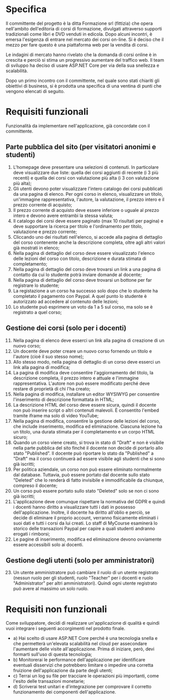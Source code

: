 # Specifica
Il committente del progetto è la ditta Formazione srl (fittizia) che opera nell'ambito dell'editoria di corsi di formazione, divulgati attraverso supporti tradizionali come libri e DVD venduti in edicola. Dopo alcuni incontri, è emersa l'esigenza di entrare nel mercato dei corsi on-line. Si è deciso che il mezzo per fare questo è una piattaforma web per la vendita di corsi.

Le indagini di mercato hanno rivelato che la domanda di corsi online è in crescita e perciò si stima un progressivo aumentare del traffico web. Il team di sviluppo ha deciso di usare ASP.NET Core per via della sua snellezza e scalabilità.

Dopo un primo incontro con il committente, nel quale sono stati chiariti gli obiettivi di business, si è prodotta una specifica di una ventina di punti che vengono elencati di seguito.

# Requisiti funzionali
Funzionalità da implementare nell'applicazione, già concordate con il committente.

## Parte pubblica del sito (per visitatori anonimi e studenti)
 1. L'homepage deve presentare una selezioni di contenuti. In particolare deve visualizzare due liste: quella dei corsi aggiunti di recente (i 3 più recenti) e quella dei corsi con valutazione più alta (i 3 con valutazione più alta);
 2. Gli utenti devono poter visualizzare l'intero catalogo dei corsi pubblicati da una pagina di elenco. Per ogni corso in elenco, visualizzare un titolo, un'immagine rappresentativa, l'autore, la valutazione, il prezzo intero e il prezzo corrente di acquisto;
 3. Il prezzo corrente di acquisto deve essere inferiore o uguale al prezzo intero e devono avere entrambi la stessa valuta;
 4. Il catalogo dei corsi deve essere paginato (max 10 risultati per pagina) e deve supportare la ricerca per titolo e l'ordinamento per titolo, valutazione e prezzo corrente;
 5. Cliccando uno dei risultati nell'elenco, si accede alla pagina di dettaglio del corso contenente anche la descrizione completa, oltre agli altri valori già mostrati in elenco;
 6. Nella pagina di dettaglio del corso deve essere visualizzato l'elenco delle lezioni del corso con titolo, descrizione e durata stimata di completamento;
 7. Nella pagina di dettaglio del corso deve trovarsi un link a una pagina di contatto da cui lo studente potrà inviare domande al docente;
 8. Nella pagina di dettaglio del corso deve trovarsi un bottone per far registrare lo studente;
 9. La registazione a un corso ha successo solo dopo che lo studente ha completato il pagamento con Paypal. A quel punto lo studente è autorizzato ad accedere al contenuto delle lezioni;
 10. Lo studente può esprimere un voto da 1 a 5 sul corso, ma solo se è registrato a quel corso;

## Gestione dei corsi (solo per i docenti)
 11. Nella pagina di elenco deve esserci un link alla pagina di creazione di un nuovo corso;
 12. Un docente deve poter creare un nuovo corso fornendo un titolo e l'autore (cioè il suo stesso nome);
 13. Allo stesso modo, nella pagina di dettaglio di un corso deve esserci un link alla pagina di modifica;
 14. La pagina di modifica deve consentire l'aggiornamento del titolo, la descrizione completa, il prezzo intero e attuale e l'immagine rappresentativa. L'autore non può essere modificato perché deve restare di proprietà di chi l'ha creato;
 15. Nella pagina di modifica, installare un editor WYSIWYG per consentire l'inserimento di descrizione formattata in HTML;
 16. La descrizione HTML del corso deve essere sicura, quindi il docente non può inserire script o altri contenuti malevoli. È consentito l'embed tramite iframe ma solo di video YouTube;
 17. Nella pagina di modifica, consentire la gestione delle lezioni del corso, che include inserimento, modifica ed eliminazione. Ciascuna lezione ha un titolo, una durata stimata per il completamento e un corpo HTML sicuro;
 18. Quando un corso viene creato, si trova in stato di "Draft" e non è visibile nella parte pubblica del sito finché il docente non decide di portarlo allo stato "Published". Il docente può riportare lo stato da "Published" a "Draft" ma il corso continuerà ad essere visibile agli studenti che si sono già iscritti;
 19. Per politica aziendale, un corso non può essere eliminato normalmente dal database. Tuttavia, può essere portato dal docente sullo stato "Deleted" che lo renderà di fatto invisibile e immodificabile da chiunque, compreso il docente;
 20. Un corso può essere portato sullo stato "Deleted" solo se non ci sono già iscritti;
 21. L'applicazione deve comunque rispettare la normativa del GDPR e quindi i docenti hanno diritto a visualizzare tutti i dati in possesso dell'applicazione. Inoltre, il docente ha diritto all'oblio e perciò, se decide di eliminare il proprio account, verranno fisicamente eliminati i suoi dati e tutti i corsi da lui creati. Lo staff di MyCourse esaminerà lo storico delle transazioni Paypal per capire a quali studenti andranno erogati i rimborsi;
 22. Le pagine di inserimento, modifica ed eliminazione devono ovviamente essere accessibili solo ai docenti.

## Gestione degli utenti (solo per amministratori)
 23. Un utente amministratore può cambiare il ruolo di un utente registrato (nessun ruolo per gli studenti, ruolo "Teacher" per i docenti e ruolo "Administrator" per altri amministratori). Quindi ogni utente registrato può avere al massimo un solo ruolo.

# Requisiti non funzionali
Come sviluppatore, decidi di realizzare un'applicazione di qualità e quindi vuoi integrare i seguenti accorgimenti nel prodotto finale.
  * a) Hai scelto di usare ASP.NET Core perché è una tecnologia snella e che permetterà un'elevata scalabilità nel cloud per assecondare l'aumentare delle visite all'applicazione. Prima di iniziare, però, devi formarti sull'uso di questa tecnologia;
  * b) Monitorerai le performance dell'applicazione per identificare eventuali disservizi che potrebbero limitare o impedire una corretta fruizione dell'applicazione da parte degli utenti;
  * c) Terrai un log su file per tracciare le operazioni più importanti, come l'esito delle transazioni monetarie;
  * d) Scriverai test unitari e d'integrazione per comprovare il corretto funzionamento dei componenti dell'applicazione.
